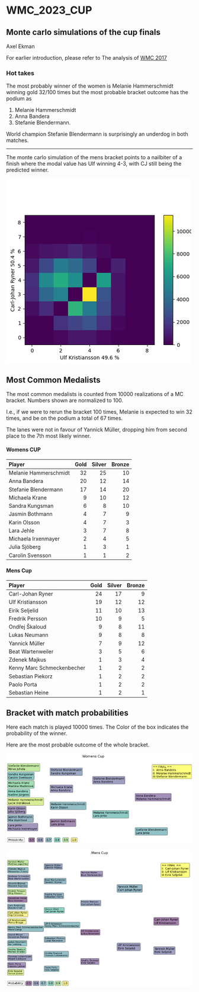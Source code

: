 # WMC_2023_CUP

## Monte carlo simulations of the cup finals
Axel Ekman

For earlier introduction, please refer to The analysis of [WMC 2017](https://github.com/axarekma/WMC_2017_CUP)


### Hot takes
The most probably winner of the women is Melanie Hammerschmidt winning gold 32/100 times but the most probable bracket outcome has the podium as 
1. Melanie Hammerschmidt
2. Anna Bandera 
3. Stefanie Blendermann.

World champion Stefanie Blendermann is surprisingly an underdog in both matches.

---

The monte carlo simulation of the mens bracket points to a nailbiter of a finish where the modal value has Ulf winning 4-3, with CJ still being the predicted winner.

![png](FIG/carl-johan_ryner_ulf_kristiansson_e2.png)

## Most Common Medalists
The most common medalists is counted from 10000 realizations of a MC bracket. Numbers shown are normalized to 100. 

I.e., if we were to rerun the bracket 100 times, Melanie is expected to win 32 times, and be on the podium a total of 67 times.

The lanes were not in favour of Yannick Müller, dropping him from second place to the 7th most likely winner.


#### Womens CUP
| Player                |   Gold |   Silver |   Bronze |
|:----------------------|-------:|---------:|---------:|
| Melanie Hammerschmidt |     32 |       25 |       10 |
| Anna Bandera          |     20 |       12 |       14 |
| Stefanie Blendermann  |     17 |       14 |       20 |
| Michaela Krane        |      9 |       10 |       12 |
| Sandra Kungsman       |      6 |        8 |       10 |
| Jasmin Bothmann       |      4 |        7 |        9 |
| Karin Olsson          |      4 |        7 |        3 |
| Lara Jehle            |      3 |        7 |        8 |
| Michaela Irxenmayer   |      2 |        4 |        5 |
| Julia Sjöberg         |      1 |        3 |        1 |
| Carolin Svensson      |      1 |        1 |        2 |

#### Mens Cup
| Player                     |   Gold |   Silver |   Bronze |
|:---------------------------|-------:|---------:|---------:|
| Carl-Johan Ryner           |     24 |       17 |        9 |
| Ulf Kristiansson           |     19 |       12 |       12 |
| Eirik Seljelid             |     11 |       10 |       13 |
| Fredrik Persson            |     10 |        9 |        5 |
| Ondřej Škaloud             |      9 |        8 |       11 |
| Lukas Neumann              |      9 |        8 |        8 |
| Yannick Müller             |      7 |        9 |       12 |
| Beat Wartenweiler          |      3 |        5 |        6 |
| Zdenek Majkus              |      1 |        3 |        4 |
| Kenny Marc Schmeckenbecher |      1 |        2 |        2 |
| Sebastian Piekorz          |      1 |        2 |        2 |
| Paolo Porta                |      1 |        2 |        2 |
| Sebastian Heine            |      1 |        2 |        1 |

## Bracket with match probabilities
Here each match is played 10000 times. The Color of the box indicates the probability of the winner.

Here are the most probable outcome of the whole bracket.

![png](FIG/matchplay_W_final.png)

![png](FIG/matchplay_M_final.png)




